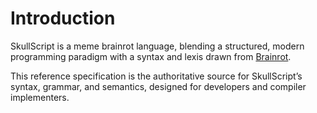 # Introduction

SkullScript is a meme brainrot language, blending a structured, modern programming paradigm with a syntax and lexis drawn from [Brainrot](https://www.google.com/url?sa=t&rct=j&q=&esrc=s&source=web&cd=&ved=2ahUKEwjSm7qJ9IeQAxW0wAIHHdbGFpsQFnoECEUQAQ&url=https%3A%2F%2Fen.wikipedia.org%2Fwiki%2FBrain_rot&usg=AOvVaw3NzM-6DxxBqas7sLmLjkJS&opi=89978449).

This reference specification is the authoritative source for SkullScript’s syntax, grammar, and semantics, designed for developers and compiler implementers.
